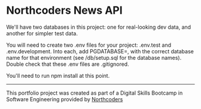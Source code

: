 # Northcoders News API

We'll have two databases in this project: one for real-looking dev data, and another for simpler test data.

You will need to create two .env files for your project: .env.test and .env.development. Into each, add PGDATABASE=, with the correct database name for that environment (see /db/setup.sql for the database names). Double check that these .env files are .gitignored.

You'll need to run npm install at this point.

---

This portfolio project was created as part of a Digital Skills Bootcamp in Software Engineering provided by [Northcoders](https://northcoders.com/)
